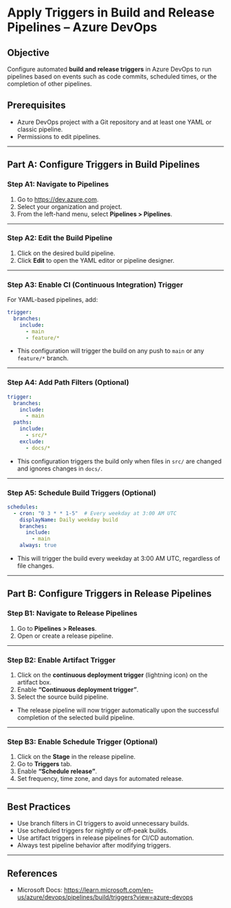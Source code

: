 # Apply Triggers in Build and Release Pipelines – Azure DevOps

## Objective
Configure automated **build and release triggers** in Azure DevOps to run pipelines based on events such as code commits, scheduled times, or the completion of other pipelines.

## Prerequisites
- Azure DevOps project with a Git repository and at least one YAML or classic pipeline.
- Permissions to edit pipelines.

---

## Part A: Configure Triggers in Build Pipelines

### Step A1: Navigate to Pipelines
1. Go to https://dev.azure.com.
2. Select your organization and project.
3. From the left-hand menu, select **Pipelines > Pipelines**.

---

### Step A2: Edit the Build Pipeline
1. Click on the desired build pipeline.
2. Click **Edit** to open the YAML editor or pipeline designer.

---

### Step A3: Enable CI (Continuous Integration) Trigger

For YAML-based pipelines, add:

```yaml
trigger:
  branches:
    include:
      - main
      - feature/*
```

- This configuration will trigger the build on any push to `main` or any `feature/*` branch.

---

### Step A4: Add Path Filters (Optional)

```yaml
trigger:
  branches:
    include:
      - main
  paths:
    include:
      - src/*
    exclude:
      - docs/*
```

- This configuration triggers the build only when files in `src/` are changed and ignores changes in `docs/`.

---

### Step A5: Schedule Build Triggers (Optional)

```yaml
schedules:
  - cron: "0 3 * * 1-5"  # Every weekday at 3:00 AM UTC
    displayName: Daily weekday build
    branches:
      include:
        - main
    always: true
```

- This will trigger the build every weekday at 3:00 AM UTC, regardless of file changes.

---

## Part B: Configure Triggers in Release Pipelines

### Step B1: Navigate to Release Pipelines
1. Go to **Pipelines > Releases**.
2. Open or create a release pipeline.

---

### Step B2: Enable Artifact Trigger
1. Click on the **continuous deployment trigger** (lightning icon) on the artifact box.
2. Enable **“Continuous deployment trigger”**.
3. Select the source build pipeline.

- The release pipeline will now trigger automatically upon the successful completion of the selected build pipeline.

---

### Step B3: Enable Schedule Trigger (Optional)
1. Click on the **Stage** in the release pipeline.
2. Go to **Triggers** tab.
3. Enable **“Schedule release”**.
4. Set frequency, time zone, and days for automated release.

---

## Best Practices
- Use branch filters in CI triggers to avoid unnecessary builds.
- Use scheduled triggers for nightly or off-peak builds.
- Use artifact triggers in release pipelines for CI/CD automation.
- Always test pipeline behavior after modifying triggers.

---

## References
- Microsoft Docs: https://learn.microsoft.com/en-us/azure/devops/pipelines/build/triggers?view=azure-devops